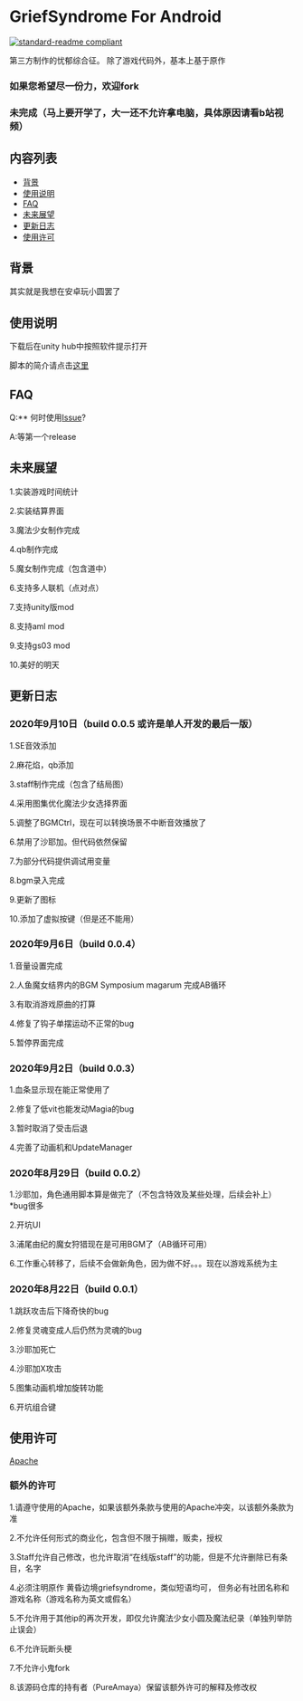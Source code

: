 #  GriefSyndrome For Android

[![standard-readme compliant](https://img.shields.io/badge/readme%20style-standard-brightgreen.svg?style=flat-square)](https://github.com/RichardLitt/standard-readme)

第三方制作的忧郁综合征。
除了游戏代码外，基本上基于原作

 
### 如果您希望尽一份力，欢迎fork

### 未完成（马上要开学了，大一还不允许拿电脑，具体原因请看b站视频）


## 内容列表

- [背景](#背景)
- [使用说明](#使用说明)
- [FAQ](#FAQ)
- [未来展望](#未来展望)
- [更新日志](#更新日志)
- [使用许可](#使用许可)

## 背景

其实就是我想在安卓玩小圆罢了

## 使用说明

下载后在unity hub中按照软件提示打开

脚本的简介请点击[这里](Dev.md) 

## FAQ

Q:** 何时使用[Issue](https://gitee.com/pureamaya/GriefSyndrome-For-Android/issues)?

A:等第一个release

## 未来展望

1.实装游戏时间统计

2.实装结算界面

3.魔法少女制作完成

4.qb制作完成

5.魔女制作完成（包含道中）

6.支持多人联机（点对点）

7.支持unity版mod

8.支持aml mod

9.支持gs03 mod

10.美好的明天

## 更新日志


 ###  2020年9月10日（build 0.0.5 或许是单人开发的最后一版） 

1.SE音效添加

2.麻花焰，qb添加

3.staff制作完成（包含了结局图）

4.采用图集优化魔法少女选择界面

5.调整了BGMCtrl，现在可以转换场景不中断音效播放了

6.禁用了沙耶加。但代码依然保留

7.为部分代码提供调试用变量

8.bgm录入完成

9.更新了图标

10.添加了虚拟按键（但是还不能用）

 ###  2020年9月6日（build 0.0.4） 

1.音量设置完成

2.人鱼魔女结界内的BGM Symposium magarum 完成AB循环

3.有取消游戏原曲的打算

4.修复了钩子单摆运动不正常的bug

5.暂停界面完成

 ###  2020年9月2日（build 0.0.3） 

1.血条显示现在能正常使用了

2.修复了低vit也能发动Magia的bug

3.暂时取消了受击后退

4.完善了动画机和UpdateManager

 ###  2020年8月29日（build 0.0.2） 

1.沙耶加，角色通用脚本算是做完了（不包含特效及某些处理，后续会补上）*bug很多

2.开坑UI

3.浦尾由纪的魔女狩猎现在是可用BGM了（AB循环可用）

6.工作重心转移了，后续不会做新角色，因为做不好。。。现在以游戏系统为主

 ### 2020年8月22日（build 0.0.1） 

1.跳跃攻击后下降奇快的bug

2.修复灵魂变成人后仍然为灵魂的bug

3.沙耶加死亡

4.沙耶加X攻击

5.图集动画机增加旋转功能

6.开坑组合键


## 使用许可

[Apache](LICENSE) 

### 额外的许可

1.请遵守使用的Apache，如果该额外条款与使用的Apache冲突，以该额外条款为准

2.不允许任何形式的商业化，包含但不限于捐赠，贩卖，授权

3.Staff允许自己修改，也允许取消“在线版staff”的功能，但是不允许删除已有条目，名字

4.必须注明原作 黄昏边境griefsyndrome，类似短语均可，
但务必有社团名称和游戏名称（游戏名称为英文或假名）

5.不允许用于其他ip的再次开发，即仅允许魔法少女小圆及魔法纪录（单独列举防止误会）

6.不允许玩断头梗

7.不允许小鬼fork

8.该源码仓库的持有者（PureAmaya）保留该额外许可的解释及修改权


